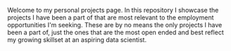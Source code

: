 Welcome to my personal projects page. In this repository I showcase the projects I have been a part of that are most relevant to the employment opportunities I'm seeking. These are by no means the only projects I have been a part of, just the ones that are the most open ended and best reflect my growing skillset at an aspiring data scientist. 
